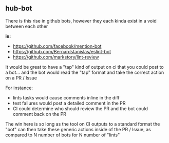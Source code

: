 ## hub-bot

There is this rise in github bots, however they each kinda exist in a void between each other

**ie:**
* https://github.com/facebook/mention-bot
* https://github.com/Bernardstanislas/eslint-bot
* https://github.com/markstory/lint-review

It would be great to have a "tap" kind of output on ci that you could post to a bot... and the bot would read the "tap" format and take the correct action on a PR / Issue

For instance:

* lints tasks would cause comments inline in the diff
* test failures would post a detailed comment in the PR
* CI could determine who should review the PR and the bot could comment back on the PR

The win here is so long as the tool on CI outputs to a standard format the "bot" can then take these generic actions inside of the PR / Issue, as compared to N number of bots for N number of "lints"
